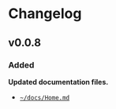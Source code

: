 # Changelog

## v0.0.8

### Added

**Updated documentation files.**
- [`~/docs/Home.md`](https://github.com/CarcajadaArtificial/Myrmex/blob/main/docs/Home.md)
